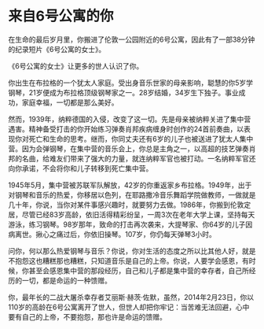 # 来自6号公寓的你

在生命的最后岁月里，你搬进了伦敦一公园附近的6号公寓，因此有了一部38分钟的纪录短片《6号公寓的女士》。 

《6号公寓的女士》让更多的世人认识了你。 

你出生在布拉格的一个犹太人家庭。受出身音乐世家的母亲影响，聪慧的你5岁学钢琴，21岁便成为布拉格顶级钢琴家之一。28岁结婚，34岁生下独子。事业成功，家庭幸福，一切都是那么美好。 

然而，1939年，纳粹德国的入侵，改变了这一切。先是母亲被纳粹关进了集中营遇害。精神备受打击的你开始练习弹奏肖邦疾病缠身时创作的24首前奏曲，以表现你对死亡和生命的思考。继而，你同丈夫还有6岁的儿子也被送进了犹太人集中营。因为会弹钢琴，在集中营的音乐会上，你总是主角之一，以高超的技艺弹奏肖邦的名曲，给难友们带来了强大的力量，就连纳粹军官也被打动。一名纳粹军官还向你承诺，不会将你和儿子转移到死亡集中营。 

1945年5月，集中营被苏联军队解放，42岁的你重返家乡布拉格。1949年，出于对钢琴和音乐的热爱，你移居以色列，在耶路撒冷音乐舞蹈学院做教师，一做就是几十年，你说，当你对某件事感兴趣时，就要努力去做。1986年，你搬到伦敦定居，尽管已经83岁高龄，依旧活得精彩纷呈，一周3次在老年大学上课，坚持每天游泳，练习钢琴。98岁那年，致命的打击再次袭来，大提琴家、你64岁的儿子因病离世。揪心之痛过后，你依旧操琴。107岁，你仍每天弹琴3小时。 

问你，何以那么热爱钢琴与音乐？你说，你对生活的态度之所以比其他人好，就是不抱怨这也糟糕那也糟糕，只知道音乐是自己的上帝。你说，人要学会感恩，有时候，你甚至会感恩集中营的那段经历，自己和儿子都是集中营的幸存者，自己所经历的一切，都是命运的一种馈赠。 

你，最年长的二战大屠杀幸存者艾丽斯·赫茨·佐默，虽然，2014年2月23日，你以110岁的高龄在6号公寓离开了世人，但世人却把你牢记：当苦难无法回避，心中要有自己的上帝，不要抱怨，那也许是命运的馈赠。